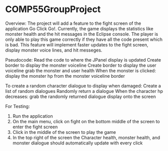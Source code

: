 # COMP55GroupProject
Overview:
The project will add a feature to the fight screen of the application Go Click Go!.
Currently, the game displays the statistics like monster health and the hit messages in the Eclipse console. The player is only able to play this game correctly if they have all the code present which is bad. 
This feature will implement faster updates to the fight screen, display monster voice lines, and hit messeges.

Pseudocode:
Read the code to where the JPanel display is updated
Create border to display the monster voiceline
Create border to display the user voiceline
grab the monster and user health
When the monster is clicked:
  display the monster hp from the monster voiceline border

To create a random character dialogue to display when damaged:
Create a list of random dialogues
Randomly return a dialogue
When the character hp decreases:
  grab the randomly returned dialogue
  display onto the screen

For Testing:
1) Run the application
2) On the main menu, click on fight on the bottom middle of the screen to enter the fight screen
3) Click in the middle of the screen to play the game
4) In the top right of the screen the Character health, monster health, and monster dialogue should automatically update with every click
  

